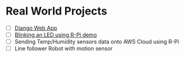 # Real World Projects
- [ ] [Django Web App](https://www.quora.com/How-can-I-become-a-Django-expert/answer/Sidharth-Shah?srid=Cij1)
- [ ] [Blinking an LED using R-Pi demo](https://www.hackster.io/)
- [ ] Sending Temp/Humidity sensors data onto AWS Cloud using R-Pi
- [ ] Line follower Robot with motion sensor
